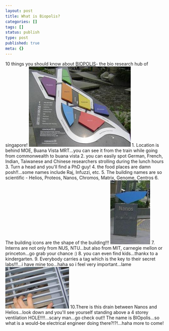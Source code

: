 ```yaml
---
layout: post
title: What is Biopolis?
categories: []
tags: []
status: publish
type: post
published: true
meta: {}
---
```

10 things you should know about [BIOPOLIS](http://www.one-north.com/pages/lifeXchange/bio_intro.asp)- the bio research hub of singapore! ![](/img/biopolis_4.jpg) 1. Location is behind MOE, Buana Vista MRT...you can see it from the train while going from commonwealth to buana vista 2. you can easily spot German, French, Indian, Taiwanese and Chinese researchers strolling during the lunch hours 3. Turn a head and you'll find a PhD guy! 4. the food places are damn posh!!...some names include Raj, Infuzzi, etc. 5. The building names are so scientific - Helios, Proteos, Nanos, Chromos, Matrix, Genome, Centros 6. The building icons are the shape of the building!!! ![](/img/biopolis_3.jpg) 7. Interns are not only from NUS, NTU...but also from MIT, carnegie mellon or princeton...go grab your chance :) 8. you can even find kids...thankx to a kindergarten. 9. Everybody carries a tag which is the key to their secret labs!!!...i have mine too...haha so i feel very important...lame ![](/img/biopolis_21.jpg) 10.There is this drain between Nanos and Helios...look down and you'll see yourself standing above a 4 storey ventilation HOLE!!!!...scary man...go check out!! The name is BIOpolis...so what is a would-be electrical engineer doing there?!?!...haha more to come!
